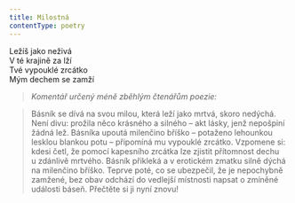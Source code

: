 ```yaml
---
title: Milostná
contentType: poetry
---
```


<section>

Ležíš jako neživá  
V té krajině za lží  
Tvé vypouklé zrcátko  
Mým dechem se zamží

</section>

<section>

> _Komentář určený méně zběhlým čtenářům poezie:_

> Básník se dívá na svou milou, která leží jako mrtvá, skoro nedýchá. Není divu: prožila něco krásného a silného – akt lásky, jenž nepošpiní žádná lež. Básníka upoutá milenčino bříško – potaženo lehounkou lesklou blankou potu – připomíná mu vypouklé zrcátko. Vzpomene si: kdesi četl, že pomocí kapesního zrcátka lze zjistit přítomnost dechu u zdánlivě mrtvého. Básník přikleká a v erotickém zmatku silně dýchá na milenčino bříško. Teprve poté, co se ubezpečil, že je nepochybně zamžené, bez obav odchází do vedlejší místnosti napsat o zmíněné události báseň. Přečtěte si ji nyní znovu!

</section>
